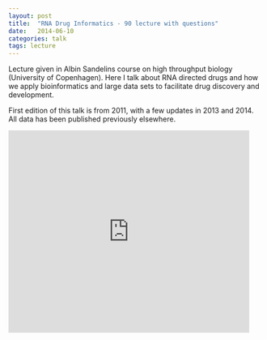 ```yaml
---
layout: post
title:  "RNA Drug Informatics - 90 lecture with questions"
date:   2014-06-10 
categories: talk
tags: lecture
---
```


Lecture given in Albin Sandelins course on high throughput biology (University of Copenhagen). Here I talk about RNA directed drugs and how we apply bioinformatics and large data sets to facilitate drug discovery and development. 

First edition of this talk is from 2011, with a few updates in 2013 and 2014. All data has been published previously elsewhere.

<iframe src="http://www.slideshare.net/slideshow/embed_code/35731562" width="476" height="400" frameborder="0" marginwidth="0" marginheight="0" scrolling="no"></iframe>


